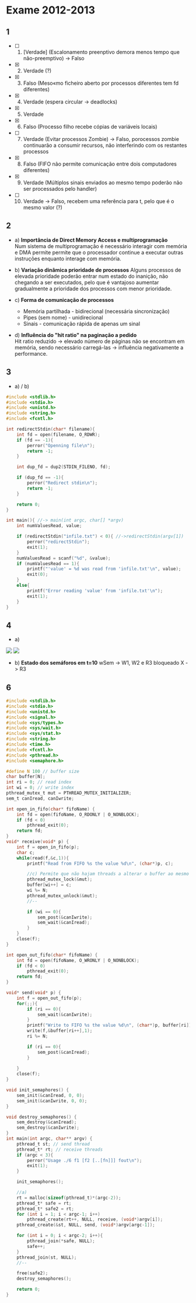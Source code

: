 # Exame 2012-2013

## 1
- [ ] 1. [Verdade] (Escalonamento preenptivo demora menos tempo que não-preemptivo) -> Falso
- [x] 2. Verdade (?)
- [x] 3. Falso (Meso«mo ficheiro aberto por processos diferentes tem fd diferentes)
- [x] 4. Verdade (espera circular -> deadlocks)
- [x] 5. Verdade
- [x] 6. Falso (Processo filho recebe cópias de variáveis locais)
- [ ] 7. Verdade (Evitar processos Zombie) -> Falso, porocessos zombie continuarão a consumir recursos, não interferindo com os restantes processos
- [x] 8. Falso (FIFO não permite comunicação entre dois computadores diferentes)
- [x] 9. Verdade (Múltiplos sinais enviados ao mesmo tempo poderão não ser processados pelo handler)
- [ ] 10. Verdade -> Falso, recebem uma referência para t, pelo que é o mesmo valor (?)

## 2

- a) **Importância de Direct Memory Access e multiprogramação**  
  Num sistema de multiprogramação é necessário interagir com memória e DMA permite permite que o processador continue a executar outras instruções enquanto interage com memória.

- b) **Variação dinâmica prioridade de processos**
  Alguns processos de elevada prioridade poderão entrar num estado do inanição, não chegando a ser executados, pelo que é vantajoso aumentar gradualmente a prioridade dos processos com menor prioridade.

- c) **Forma de comunicação de processos**
    
    - Memória partilhada - bidirecional (necessária sincronização)
    - Pipes (sem nome) - unidirecional
    - Sinais - comunicação rápida de apenas um sinal

- d) **Influência do "hit ratio" na paginação a pedido**  
  Hit ratio reduzido -> elevado número de páginas não se encontram em memória, sendo necessário carregá-las -> influência negativamente a performance.
  
## 3

- a) / b)

```c
#include <stdlib.h>
#include <stdio.h>
#include <unistd.h>
#include <string.h>
#include <fcntl.h>

int redirectStdin(char* filename){
    int fd = open(filename, O_RDWR);
    if (fd == -1){
        perror("Openning file\n");
        return -1;
    }

    int dup_fd = dup2(STDIN_FILENO, fd);

    if (dup_fd == -1){
        perror("Redirect stdin\n");
        return -1;
    }

    return 0;
}

int main(){ //-> main(int argc, char[] *argv)
    int numValuesRead, value;

    if (redirectStdin("infile.txt") < 0){ //->redirectStdin(argv[1])
        perror("redirectStdin");
        exit(1);
    }
    numValuesRead = scanf("%d", &value);
    if (numValuesRead == 1){
        printf("'value' = %d was read from 'infile.txt'\n", value);
        exit(0);
    }
    else{
        printf("Error reading 'value' from 'infile.txt'\n");
        exit(1);
    }
}
```

## 4

- a)

![](4acode.png)
![](4a.png)

- b) **Estado dos semáforos em t=10**
wSem -> W1, W2 e R3 bloqueado
X -> R3

## 6

```c
#include <stdlib.h>
#include <stdio.h>
#include <unistd.h>
#include <signal.h>
#include <sys/types.h>
#include <sys/wait.h>
#include <sys/stat.h>
#include <string.h>
#include <time.h>
#include <fcntl.h>
#include <pthread.h>
#include <semaphore.h>

#define N 100 // buffer size
char buffer[N];
int ri = 0; // read index
int wi = 0; // write index
pthread_mutex_t mut = PTHREAD_MUTEX_INITIALIZER;
sem_t canIread, canIwrite;

int open_in_fifo(char* fifoName) {
    int fd = open(fifoName, O_RDONLY | O_NONBLOCK);
    if (fd < 0)
        pthread_exit(0);
    return fd;
}
void* receive(void* p) {
    int f = open_in_fifo(p);
    char c;
    while(read(f,&c,1)){
        printf("Read from FIFO %s the value %d\n", (char*)p, c);

        //c) Permite que não hajam threads a alterar o buffer ao mesmo tempo
        pthread_mutex_lock(&mut);
        buffer[wi++] = c;
        wi %= N;
        pthread_mutex_unlock(&mut);
        //--

        if (wi == 0){
            sem_post(&canIwrite);
            sem_wait(&canIread);
        }
    }
    close(f);
}

int open_out_fifo(char* fifoName) {
    int fd = open(fifoName, O_WRONLY | O_NONBLOCK);
    if (fd < 0)
        pthread_exit(0);
    return fd;
}

void* send(void* p) {
    int f = open_out_fifo(p);
    for(;;){
        if (ri == 0){
            sem_wait(&canIwrite);
        }
        printf("Write to FIFO %s the value %d\n", (char*)p, buffer[ri]);
        write(f,&buffer[ri++],1);
        ri %= N;

        if (ri == 0){
            sem_post(&canIread);
        }
        
    }
    close(f);
}

void init_semaphores() {
    sem_init(&canIread, 0, 0);
    sem_init(&canIwrite, 0, 0);
}

void destroy_semaphores() {
    sem_destroy(&canIread);
    sem_destroy(&canIwrite);
}
int main(int argc, char** argv) {
    pthread_t st; // send thread
    pthread_t* rt; // receive threads
    if (argc < 3){
        perror("Usage ./6 f1 [f2 [..[fn]]] fout\n");
        exit(1);
    }

    init_semaphores();

    //a)
    rt = malloc(sizeof(pthread_t)*(argc-2));
    pthread_t* safe = rt;
    pthread_t* safe2 = rt;
    for (int i = 1; i < argc-1; i++)
        pthread_create(rt++, NULL, receive, (void*)argv[i]);
    pthread_create(&st, NULL, send, (void*)argv[argc-1]);

    for (int i = 0; i < argc-2; i++){
        pthread_join(*safe, NULL);
        safe++;
    }
    pthread_join(st, NULL);
    //--

    free(safe2);
    destroy_semaphores();

    return 0;
}
```

